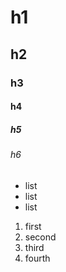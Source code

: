 # h1
## h2
### h3
#### h4
##### h5
###### h6

* list
* list
* list

1. first
2. second
3. third
4. fourth
